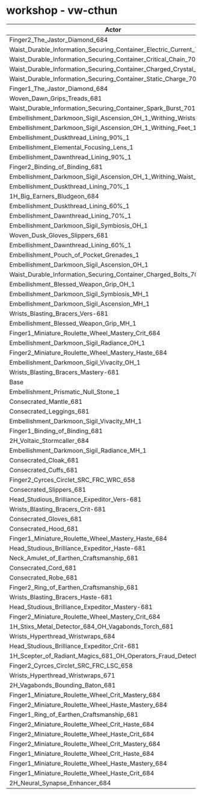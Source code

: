 # workshop - vw-cthun
| Actor | DPS | Increase |
|---|:---:|:---:|
|Finger2_The_Jastor_Diamond_684|3053620|1.23%|
|Waist_Durable_Information_Securing_Container_Electric_Current_701|3051332|1.15%|
|Waist_Durable_Information_Securing_Container_Critical_Chain_701|3049912|1.10%|
|Waist_Durable_Information_Securing_Container_Charged_Crystal_701|3048459|1.05%|
|Waist_Durable_Information_Securing_Container_Static_Charge_701|3047530|1.02%|
|Finger1_The_Jastor_Diamond_684|3046147|0.98%|
|Woven_Dawn_Grips_Treads_681|3044925|0.94%|
|Waist_Durable_Information_Securing_Container_Spark_Burst_701|3038664|0.73%|
|Embellishment_Darkmoon_Sigil_Ascension_OH_1_Writhing_Wrists_1|3037274|0.68%|
|Embellishment_Darkmoon_Sigil_Ascension_OH_1_Writhing_Feet_1|3035127|0.61%|
|Embellishment_Duskthread_Lining_90%_1|3034279|0.58%|
|Embellishment_Elemental_Focusing_Lens_1|3033035|0.54%|
|Embellishment_Dawnthread_Lining_90%_1|3032645|0.53%|
|Finger2_Binding_of_Binding_681|3032408|0.52%|
|Embellishment_Darkmoon_Sigil_Ascension_OH_1_Writhing_Waist_1|3031748|0.50%|
|Embellishment_Duskthread_Lining_70%_1|3029351|0.42%|
|1H_Big_Earners_Bludgeon_684|3029057|0.41%|
|Embellishment_Duskthread_Lining_60%_1|3027653|0.36%|
|Embellishment_Dawnthread_Lining_70%_1|3027444|0.36%|
|Embellishment_Darkmoon_Sigil_Symbiosis_OH_1|3027257|0.35%|
|Woven_Dusk_Gloves_Slippers_681|3026443|0.32%|
|Embellishment_Dawnthread_Lining_60%_1|3026106|0.31%|
|Embellishment_Pouch_of_Pocket_Grenades_1|3025257|0.28%|
|Embellishment_Darkmoon_Sigil_Ascension_OH_1|3024874|0.27%|
|Waist_Durable_Information_Securing_Container_Charged_Bolts_701|3023576|0.23%|
|Embellishment_Blessed_Weapon_Grip_OH_1|3022819|0.20%|
|Embellishment_Darkmoon_Sigil_Symbiosis_MH_1|3021446|0.16%|
|Embellishment_Darkmoon_Sigil_Ascension_MH_1|3021129|0.15%|
|Wrists_Blasting_Bracers_Vers-681|3020644|0.13%|
|Embellishment_Blessed_Weapon_Grip_MH_1|3019075|0.08%|
|Finger1_Miniature_Roulette_Wheel_Mastery_Crit_684|3018702|0.07%|
|Embellishment_Darkmoon_Sigil_Radiance_OH_1|3018476|0.06%|
|Finger2_Miniature_Roulette_Wheel_Mastery_Haste_684|3017206|0.02%|
|Embellishment_Darkmoon_Sigil_Vivacity_OH_1|3016813|0.00%|
|Wrists_Blasting_Bracers_Mastery-681|3016724|0.00%|
|Base|3016664|0.00%|
|Embellishment_Prismatic_Null_Stone_1|3015394|-0.04%|
|Consecrated_Mantle_681|3015278|-0.05%|
|Consecrated_Leggings_681|3014911|-0.06%|
|Embellishment_Darkmoon_Sigil_Vivacity_MH_1|3014675|-0.07%|
|Finger1_Binding_of_Binding_681|3014534|-0.07%|
|2H_Voltaic_Stormcaller_684|3014467|-0.07%|
|Embellishment_Darkmoon_Sigil_Radiance_MH_1|3014454|-0.07%|
|Consecrated_Cloak_681|3013994|-0.09%|
|Consecrated_Cuffs_681|3013989|-0.09%|
|Finger2_Cyrces_Circlet_SRC_FRC_WRC_658|3013845|-0.09%|
|Consecrated_Slippers_681|3013738|-0.10%|
|Head_Studious_Brilliance_Expeditor_Vers-681|3013651|-0.10%|
|Wrists_Blasting_Bracers_Crit-681|3013610|-0.10%|
|Consecrated_Gloves_681|3013558|-0.10%|
|Consecrated_Hood_681|3013256|-0.11%|
|Finger1_Miniature_Roulette_Wheel_Mastery_Haste_684|3013042|-0.12%|
|Head_Studious_Brilliance_Expeditor_Haste-681|3013021|-0.12%|
|Neck_Amulet_of_Earthen_Craftsmanship_681|3012997|-0.12%|
|Consecrated_Cord_681|3012758|-0.13%|
|Consecrated_Robe_681|3012465|-0.14%|
|Finger2_Ring_of_Earthen_Craftsmanship_681|3012309|-0.14%|
|Wrists_Blasting_Bracers_Haste-681|3011967|-0.16%|
|Head_Studious_Brilliance_Expeditor_Mastery-681|3011062|-0.19%|
|Finger2_Miniature_Roulette_Wheel_Mastery_Crit_684|3010902|-0.19%|
|1H_Stixs_Metal_Detector_684_OH_Vagabonds_Torch_681|3010358|-0.21%|
|Wrists_Hyperthread_Wristwraps_684|3010090|-0.22%|
|Head_Studious_Brilliance_Expeditor_Crit-681|3007297|-0.31%|
|1H_Scepter_of_Radiant_Magics_681_OH_Operators_Fraud_Detector_684|3005111|-0.38%|
|Finger2_Cyrces_Circlet_SRC_FRC_LSC_658|3002428|-0.47%|
|Wrists_Hyperthread_Wristwraps_671|3000703|-0.53%|
|2H_Vagabonds_Bounding_Baton_681|2998818|-0.59%|
|Finger1_Miniature_Roulette_Wheel_Crit_Mastery_684|2998430|-0.60%|
|Finger2_Miniature_Roulette_Wheel_Haste_Mastery_684|2995654|-0.70%|
|Finger1_Ring_of_Earthen_Craftsmanship_681|2993491|-0.77%|
|Finger2_Miniature_Roulette_Wheel_Crit_Haste_684|2992970|-0.79%|
|Finger2_Miniature_Roulette_Wheel_Haste_Crit_684|2992600|-0.80%|
|Finger2_Miniature_Roulette_Wheel_Crit_Mastery_684|2992160|-0.81%|
|Finger1_Miniature_Roulette_Wheel_Crit_Haste_684|2988193|-0.94%|
|Finger1_Miniature_Roulette_Wheel_Haste_Mastery_684|2975873|-1.35%|
|Finger1_Miniature_Roulette_Wheel_Haste_Crit_684|2969234|-1.57%|
|2H_Neural_Synapse_Enhancer_684|2957687|-1.96%|
